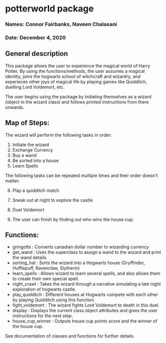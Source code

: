 # potterworld package
### Names: Connor Fairbanks, Naveen Chalasani
### Date: December 4, 2020

## General description
This package allows the user to experience the magical world of Harry Potter. By using the functions/methods, the user assumes a magical identity, joins the hogwarts school of witchcraft and wizardry, and experieces other joys of magical life by playing games like Quidditch, duelling Lord Voldemort, etc.

The user begins using the package by initiating themselves as a wizard (object in the wizard class) and follows printed instructions from there onwards. 

## Map of Steps:
The wizard will perform the following tasks in order:

1. Initiate the wizard
2. Exchange Currency
3. Buy a wand
4. Be sorted into a house
5. Learn Spells

The following tasks can be repeated multiple times and their order doesn't matter:

6. Play a quidditch match
7. Sneak out at night to explore the castle
8. Duel Voldemort

9. The user can finish by finding out who wins the house cup. 

## Functions:
- gringotts : Converts canadian dollar number to wizarding currency
- get_wand : Uses the superclass to assign a wand to the wizard and print the wand details
- sorting_hat : Sorts the wizard into a Hogwarts house (Gryffindor, Hufflepuff, Ravenclaw, Slytherin)
- learn_spells : Allows wizard to learn several spells, and also allows them to create their own special spell.
- night_crawl : Takes the wizard through a narrative simulating a late night exploration of hogwarts castle.
- play_quidditch : Different houses at Hogwarts compete with each other by playing Quidditch using this function. 
- fight_voldemort : The wizard fights Lord Voldemort to death in this duel.
- display : Displays the current class object attributes and gives the user instructions for the next step.
- house_cup_winner : Outputs house cup points score and the winner of the house cup. 
    
See documentation of classes and functions for further details.